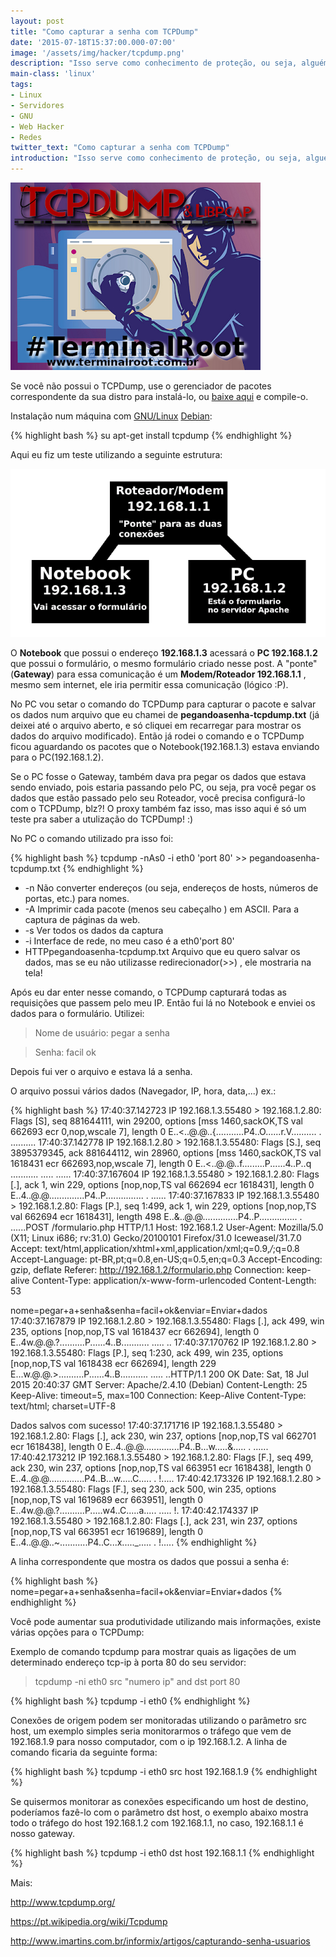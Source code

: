 ```yaml
---
layout: post
title: "Como capturar a senha com TCPDump"
date: '2015-07-18T15:37:00.000-07:00'
image: '/assets/img/hacker/tcpdump.png'
description: "Isso serve como conhecimento de proteção, ou seja, alguém que está usando sua rede WI-FI por exemplo"
main-class: 'linux'
tags:
- Linux
- Servidores
- GNU
- Web Hacker
- Redes
twitter_text: "Como capturar a senha com TCPDump"
introduction: "Isso serve como conhecimento de proteção, ou seja, alguém que está usando sua rede WI-FI por exemplo"
---
```


![TCPDump Hacker Blog Linux](/assets/img/hacker/tcpdump.png)

Se você não possui o TCPDump, use o gerenciador de pacotes correspondente da sua distro para instalá-lo, ou [baixe aqui](http://www.tcpdump.org/) e compile-o.

Instalação num máquina com [GNU/Linux](http://terminalroot.com.br/tags#linux) [Debian](http://terminalroot.com.br/tags#debian):

{% highlight bash %}
su
apt-get install tcpdump
{% endhighlight %}

Aqui eu fiz um teste utilizando a seguinte estrutura:

![Blog Linux](/assets/img/hacker/capturando.gif "Capturando TCPDump")
    

O __Notebook__ que possui o endereço __192.168.1.3__ acessará o __PC 192.168.1.2__ que possui o formulário, o mesmo formulário criado nesse post. A "ponte"(__Gateway__) para essa comunicação é um __Modem/Roteador 192.168.1.1__ , mesmo sem internet, ele iria permitir essa comunicação (lógico :P).

No PC vou setar o comando do TCPDump para capturar o pacote e salvar os dados num arquivo que eu chamei de __pegandoasenha-tcpdump.txt__ (já deixei até o arquivo aberto, e só cliquei em recarregar para mostrar os dados do arquivo modificado). Então já rodei o comando e o TCPDump ficou aguardando os pacotes que o Notebook(192.168.1.3) estava enviando para o PC(192.168.1.2).

Se o PC fosse o Gateway, também dava pra pegar os dados que estava sendo enviado, pois estaria passando pelo PC, ou seja, pra você pegar os dados que estão passado pelo seu Roteador, você precisa configurá-lo com o TCPDump, blz?! O proxy também faz isso, mas isso aqui é só um teste pra saber a utulização do TCPDump! :)

No PC o comando utilizado pra isso foi:

{% highlight bash %}
 tcpdump -nAs0 -i eth0 'port 80' >> pegandoasenha-tcpdump.txt 
{% endhighlight %}

* -n Não converter endereços (ou seja, endereços de hosts, números de portas, etc.) para nomes.
* -A Imprimir cada pacote (menos seu cabeçalho ) em ASCII. Para a captura de páginas da web.
* -s Ver todos os dados da captura
* -i Interface de rede, no meu caso é a eth0'port 80' 
* HTTPpegandoasenha-tcpdump.txt Arquivo que eu quero salvar os dados, mas se eu não utilizasse redirecionador(>>) , ele mostraria na tela!

Após eu dar enter nesse comando, o TCPDump capturará todas as requisições que passem pelo meu IP. Então fui lá no Notebook e enviei os dados para o formulário. Utilizei: 

> Nome de usuário: pegar a senha

> Senha: facil ok

Depois fui ver o arquivo e estava lá a senha.

O arquivo possui vários dados (Navegador, IP, hora, data,...) ex.:

{% highlight bash %}
17:40:37.142723 IP 192.168.1.3.55480 > 192.168.1.2.80: Flags [S], seq 881644111, win 29200, options [mss 1460,sackOK,TS val 662693 ecr 0,nop,wscale 7], length 0
E..<..@.@..{...........P4..O......r.V..........
.
..........
17:40:37.142778 IP 192.168.1.2.80 > 192.168.1.3.55480: Flags [S.], seq 3895379345, ack 881644112, win 28960, options [mss 1460,sackOK,TS val 1618431 ecr 662693,nop,wscale 7], length 0
E..<..@.@..f.........P......4..P..q ...........
.....
......
17:40:37.167604 IP 192.168.1.3.55480 > 192.168.1.2.80: Flags [.], ack 1, win 229, options [nop,nop,TS val 662694 ecr 1618431], length 0
E..4..@.@..............P4..P...............
.
......
17:40:37.167833 IP 192.168.1.3.55480 > 192.168.1.2.80: Flags [P.], seq 1:499, ack 1, win 229, options [nop,nop,TS val 662694 ecr 1618431], length 498
E..&..@.@..............P4..P...............
.
......POST /formulario.php HTTP/1.1
Host: 192.168.1.2
User-Agent: Mozilla/5.0 (X11; Linux i686; rv:31.0) Gecko/20100101 Firefox/31.0 Iceweasel/31.7.0
Accept: text/html,application/xhtml+xml,application/xml;q=0.9,*/*;q=0.8
Accept-Language: pt-BR,pt;q=0.8,en-US;q=0.5,en;q=0.3
Accept-Encoding: gzip, deflate
Referer: http://192.168.1.2/formulario.php
Connection: keep-alive
Content-Type: application/x-www-form-urlencoded
Content-Length: 53

nome=pegar+a+senha&senha=facil+ok&enviar=Enviar+dados
17:40:37.167879 IP 192.168.1.2.80 > 192.168.1.3.55480: Flags [.], ack 499, win 235, options [nop,nop,TS val 1618437 ecr 662694], length 0
E..4w.@.@.?..........P......4..B...........
.....
..
17:40:37.170762 IP 192.168.1.2.80 > 192.168.1.3.55480: Flags [P.], seq 1:230, ack 499, win 235, options [nop,nop,TS val 1618438 ecr 662694], length 229
E...w.@.@.>..........P......4..B...........
.....
..HTTP/1.1 200 OK
Date: Sat, 18 Jul 2015 20:40:37 GMT
Server: Apache/2.4.10 (Debian)
Content-Length: 25
Keep-Alive: timeout=5, max=100
Connection: Keep-Alive
Content-Type: text/html; charset=UTF-8

Dados salvos com sucesso!
17:40:37.171716 IP 192.168.1.3.55480 > 192.168.1.2.80: Flags [.], ack 230, win 237, options [nop,nop,TS val 662701 ecr 1618438], length 0
E..4..@.@..............P4..B...w.....&.....
.
......
17:40:42.173212 IP 192.168.1.3.55480 > 192.168.1.2.80: Flags [F.], seq 499, ack 230, win 237, options [nop,nop,TS val 663951 ecr 1618438], length 0
E..4..@.@..............P4..B...w.....C.....
.
!.....
17:40:42.173326 IP 192.168.1.2.80 > 192.168.1.3.55480: Flags [F.], seq 230, ack 500, win 235, options [nop,nop,TS val 1619689 ecr 663951], length 0
E..4w.@.@.?..........P.....w4..C.....a.....
.....
!.
17:40:42.174337 IP 192.168.1.3.55480 > 192.168.1.2.80: Flags [.], ack 231, win 237, options [nop,nop,TS val 663951 ecr 1619689], length 0
E..4..@.@..~...........P4..C...x....._.....
.
!.....
{% endhighlight %}

A linha correspondente que mostra os dados que possui a senha é:    

{% highlight bash %}
nome=pegar+a+senha&senha=facil+ok&enviar=Enviar+dados
{% endhighlight %}
 

Você pode aumentar sua produtividade utilizando mais informações, existe várias opções para o TCPDump:

Exemplo de comando tcpdump para mostrar quais as ligações de um determinado endereço tcp-ip à porta 80 do seu servidor: 

> tcpdump -ni eth0 src "numero ip" and dst port 80

{% highlight bash %}
tcpdump -i eth0
{% endhighlight %}

Conexões de origem podem ser monitoradas utilizando o parâmetro src host, um exemplo simples seria monitorarmos o tráfego que vem de 192.168.1.9 para nosso computador, com o ip 192.168.1.2. A linha de comando ficaria da seguinte forma:

{% highlight bash %}
tcpdump -i eth0 src host 192.168.1.9
{% endhighlight %}

Se quisermos monitorar as conexões especificando um host de destino, poderíamos fazê-lo com o parâmetro dst host, o exemplo abaixo mostra todo o tráfego do host 192.168.1.2 com 192.168.1.1, no caso, 192.168.1.1 é nosso gateway.

{% highlight bash %}
tcpdump -i eth0 dst host 192.168.1.1
{% endhighlight %}

Mais:

http://www.tcpdump.org/

https://pt.wikipedia.org/wiki/Tcpdump

http://www.imartins.com.br/informix/artigos/capturando-senha-usuarios



